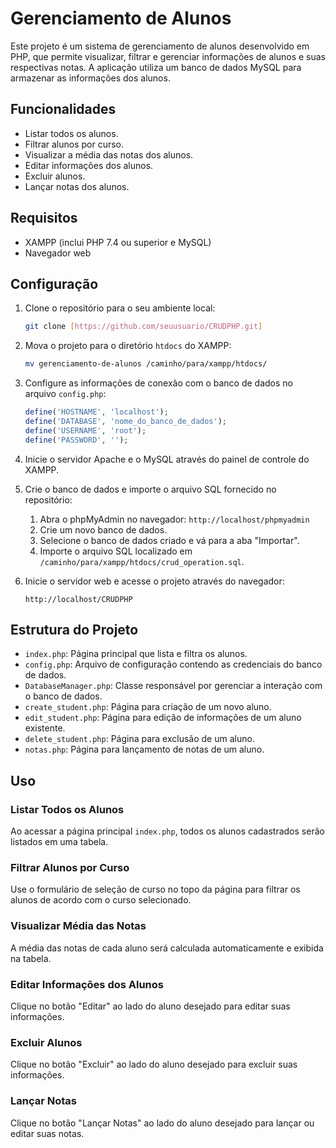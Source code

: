 # Gerenciamento de Alunos

Este projeto é um sistema de gerenciamento de alunos desenvolvido em PHP, que permite visualizar, filtrar e gerenciar informações de alunos e suas respectivas notas. A aplicação utiliza um banco de dados MySQL para armazenar as informações dos alunos.

## Funcionalidades

- Listar todos os alunos.
- Filtrar alunos por curso.
- Visualizar a média das notas dos alunos.
- Editar informações dos alunos.
- Excluir alunos.
- Lançar notas dos alunos.

## Requisitos

- XAMPP (inclui PHP 7.4 ou superior e MySQL)
- Navegador web

## Configuração

1. Clone o repositório para o seu ambiente local:

    ```bash
    git clone [https://github.com/seuusuario/CRUDPHP.git]
    ```

2. Mova o projeto para o diretório `htdocs` do XAMPP:

    ```bash
    mv gerenciamento-de-alunos /caminho/para/xampp/htdocs/
    ```

3. Configure as informações de conexão com o banco de dados no arquivo `config.php`:

    ```php
    define('HOSTNAME', 'localhost');
    define('DATABASE', 'nome_do_banco_de_dados');
    define('USERNAME', 'root');
    define('PASSWORD', '');
    ```

4. Inicie o servidor Apache e o MySQL através do painel de controle do XAMPP.

5. Crie o banco de dados e importe o arquivo SQL fornecido no repositório:

    1. Abra o phpMyAdmin no navegador: `http://localhost/phpmyadmin`
    2. Crie um novo banco de dados.
    3. Selecione o banco de dados criado e vá para a aba "Importar".
    4. Importe o arquivo SQL localizado em `/caminho/para/xampp/htdocs/crud_operation.sql`.

6. Inicie o servidor web e acesse o projeto através do navegador:

    ```
    http://localhost/CRUDPHP
    ```

## Estrutura do Projeto

- `index.php`: Página principal que lista e filtra os alunos.
- `config.php`: Arquivo de configuração contendo as credenciais do banco de dados.
- `DatabaseManager.php`: Classe responsável por gerenciar a interação com o banco de dados.
- `create_student.php`: Página para criação de um novo aluno.
- `edit_student.php`: Página para edição de informações de um aluno existente.
- `delete_student.php`: Página para exclusão de um aluno.
- `notas.php`: Página para lançamento de notas de um aluno.

## Uso

### Listar Todos os Alunos

Ao acessar a página principal `index.php`, todos os alunos cadastrados serão listados em uma tabela. 

### Filtrar Alunos por Curso

Use o formulário de seleção de curso no topo da página para filtrar os alunos de acordo com o curso selecionado.

### Visualizar Média das Notas

A média das notas de cada aluno será calculada automaticamente e exibida na tabela.

### Editar Informações dos Alunos

Clique no botão "Editar" ao lado do aluno desejado para editar suas informações.

### Excluir Alunos

Clique no botão "Excluir" ao lado do aluno desejado para excluir suas informações.

### Lançar Notas

Clique no botão "Lançar Notas" ao lado do aluno desejado para lançar ou editar suas notas.

